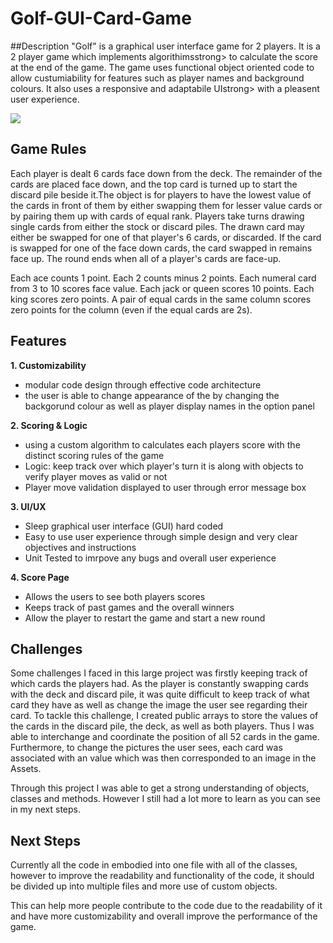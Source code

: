 # Golf-GUI-Card-Game

##Description
"Golf" is a graphical user interface game for 2 players. It is a 2 player game which implements algorithimsstrong> to calculate the score at the end of the game. The game uses functional object oriented code to allow custumiability for features such as player names and background colours. It also uses a responsive and adaptabile UIstrong> with a pleasent user experience.



![](http://dhruvshah.tech/img/projects/golf-game-mockup.png)


## Game Rules 
Each player is dealt 6 cards face down from the deck. The remainder of the cards are placed face down, and the top card is turned up to start the discard pile beside it.The object is for players to have the lowest value of the cards in front of them by either swapping them for lesser value cards or by pairing them up with cards of equal rank. Players take turns drawing single cards from either the stock or discard piles. The drawn card may either be swapped for one of that player's 6 cards, or discarded. If the card is swapped for one of the face down cards, the card swapped in remains face up. The round ends when all of a player's cards are face-up.

Each ace counts 1 point.
Each 2 counts minus 2 points.
Each numeral card from 3 to 10 scores face value.
Each jack or queen scores 10 points.
Each king scores zero points.
A pair of equal cards in the same column scores zero points for the column (even if the equal cards are 2s).

## Features 


**1. Customizability** 
  * modular code design through effective code architecture 
  * the user is able to change appearance of the by changing the backgorund colour as well as player display names in the option panel 

**2. Scoring & Logic** 
  * using a custom algorithm to calculates each players score with the distinct scoring rules of the game 
  * Logic: keep track over which player's turn it is along with objects to verify player moves as valid or not 
  * Player move validation displayed to user through error message box 

**3. UI/UX** 
  * Sleep graphical user interface (GUI) hard coded 
  * Easy to use user experience through simple design and very clear objectives and instructions 
  * Unit Tested to imrpove any bugs and overall user experience 
 
**4. Score Page** 
  * Allows the users to see both players scores 
  * Keeps track of past games and the overall winners 
  * Allow the player to restart the game and start a new round 
  
  
## Challenges 

Some challenges I faced in this large project was firstly keeping track of which cards the players had. As the player is constantly swapping cards with the deck and discard pile, it was quite difficult to keep track of what card they have as well as change the image the user see regarding their card. To tackle this challenge, I created public arrays to store the values of the cards in the discard pile, the deck, as well as both players. Thus I was able to interchange and coordinate the position of all 52 cards in the game. Furthermore, to change the pictures the user sees, each card was associated with an <Int> value which was then corresponded to an image in the Assets. 

Through this project I was able to get a strong understanding of objects, classes and methods. However I still had a lot more to learn as you can see in my next steps. 

## Next Steps 

Currently all the code in embodied into one file with all of the classes, however to improve the readability and functionality of the code, it should be divided up into multiple files and more use of custom objects. 

This can help more people  contribute to the code due to the readability of it and have more customizability and overall improve the performance of the game. 
